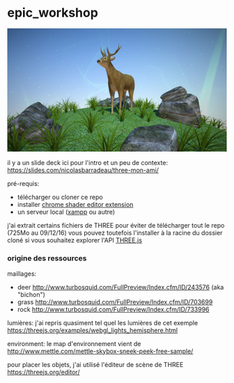 # epic_workshop

![result](intro/slides/cover.jpg)

il y a un slide deck ici pour l'intro et un peu de contexte: https://slides.com/nicolasbarradeau/three-mon-ami/ 

pré-requis:

* télécharger ou cloner ce repo
* installer [chrome shader editor extension](https://chrome.google.com/webstore/detail/shader-editor/ggeaidddejpbakgafapihjbgdlbbbpob)
* un serveur local ([xampp](https://www.apachefriends.org/fr/index.html) ou autre)

j'ai extrait certains fichiers de THREE pour éviter de télécharger tout le repo (725Mo au 09/12/16) 
vous pouvez toutefois l'installer à la racine du dossier cloné si vous souhaitez explorer l'API [THREE.js](https://github.com/mrdoob/three.js/) 

### origine des ressources

maillages:

* deer http://www.turbosquid.com/FullPreview/Index.cfm/ID/243576 (aka "bichon")
* grass http://www.turbosquid.com/FullPreview/Index.cfm/ID/703699
* rock http://www.turbosquid.com/FullPreview/Index.cfm/ID/733996

lumières:
j'ai repris quasiment tel quel les lumières de cet exemple
https://threejs.org/examples/webgl_lights_hemisphere.html

environment:
le map d'environnement vient de 
http://www.mettle.com/mettle-skybox-sneek-peek-free-sample/

pour placer les objets, j'ai utilisé l'éditeur de scène de THREE
https://threejs.org/editor/
